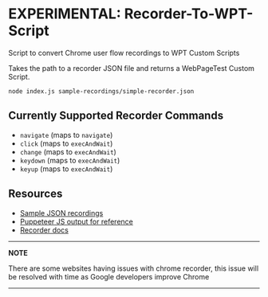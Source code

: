 # EXPERIMENTAL: Recorder-To-WPT-Script
Script to convert Chrome user flow recordings to WPT Custom Scripts

Takes the path to a recorder JSON file and returns a WebPageTest Custom Script.

```
node index.js sample-recordings/simple-recorder.json
```

## Currently Supported Recorder Commands

- `navigate` (maps to `navigate`)
- `click` (maps to `execAndWait`)
- `change` (maps to `execAndWait`)
- `keydown` (maps to `execAndWait`)
- `keyup` (maps to `execAndWait`)

## Resources
- [Sample JSON recordings](/sample-recordings)
- [Puppeteer JS output for reference](/sample-recordings/puppeteer-examples)
- [Recorder docs](https://developer.chrome.com/docs/devtools/recorder/)

---
**NOTE**

There are some websites having issues with chrome recorder, this issue will be resolved with time as Google developers improve Chrome

---
